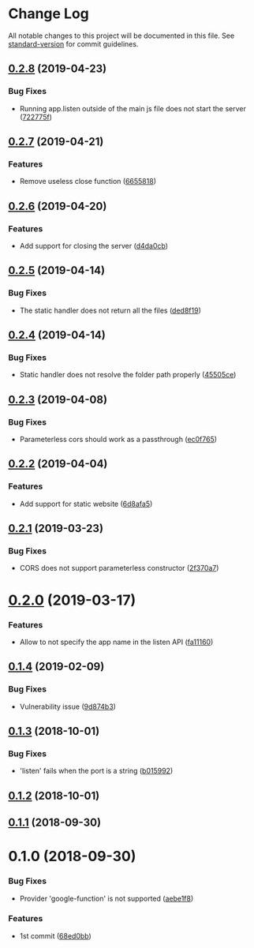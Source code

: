 # Change Log

All notable changes to this project will be documented in this file. See [standard-version](https://github.com/conventional-changelog/standard-version) for commit guidelines.

<a name="0.2.8"></a>
## [0.2.8](https://github.com/neapjs/funky/compare/v0.2.7...v0.2.8) (2019-04-23)


### Bug Fixes

* Running app.listen outside of the main js file does not start the server ([722775f](https://github.com/neapjs/funky/commit/722775f))



<a name="0.2.7"></a>
## [0.2.7](https://github.com/neapjs/funky/compare/v0.2.6...v0.2.7) (2019-04-21)


### Features

* Remove useless close function ([6655818](https://github.com/neapjs/funky/commit/6655818))



<a name="0.2.6"></a>
## [0.2.6](https://github.com/neapjs/funky/compare/v0.2.5...v0.2.6) (2019-04-20)


### Features

* Add support for closing the server ([d4da0cb](https://github.com/neapjs/funky/commit/d4da0cb))



<a name="0.2.5"></a>
## [0.2.5](https://github.com/neapjs/funky/compare/v0.2.4...v0.2.5) (2019-04-14)


### Bug Fixes

* The static handler does not return all the files ([ded8f19](https://github.com/neapjs/funky/commit/ded8f19))



<a name="0.2.4"></a>
## [0.2.4](https://github.com/neapjs/funky/compare/v0.2.3...v0.2.4) (2019-04-14)


### Bug Fixes

* Static handler does not resolve the folder path properly ([45505ce](https://github.com/neapjs/funky/commit/45505ce))



<a name="0.2.3"></a>
## [0.2.3](https://github.com/neapjs/funky/compare/v0.2.2...v0.2.3) (2019-04-08)


### Bug Fixes

* Parameterless cors should work as a passthrough ([ec0f765](https://github.com/neapjs/funky/commit/ec0f765))



<a name="0.2.2"></a>
## [0.2.2](https://github.com/neapjs/funky/compare/v0.2.1...v0.2.2) (2019-04-04)


### Features

* Add support for static website ([6d8afa5](https://github.com/neapjs/funky/commit/6d8afa5))



<a name="0.2.1"></a>
## [0.2.1](https://github.com/neapjs/funky/compare/v0.2.0...v0.2.1) (2019-03-23)


### Bug Fixes

* CORS does not support parameterless constructor ([2f370a7](https://github.com/neapjs/funky/commit/2f370a7))



<a name="0.2.0"></a>
# [0.2.0](https://github.com/neapjs/funky/compare/v0.1.4...v0.2.0) (2019-03-17)


### Features

* Allow to not specify the app name in the listen API ([fa11160](https://github.com/neapjs/funky/commit/fa11160))



<a name="0.1.4"></a>
## [0.1.4](https://github.com/neapjs/funky/compare/v0.1.3...v0.1.4) (2019-02-09)


### Bug Fixes

* Vulnerability issue ([9d874b3](https://github.com/neapjs/funky/commit/9d874b3))



<a name="0.1.3"></a>
## [0.1.3](https://github.com/neapjs/funky/compare/v0.1.2...v0.1.3) (2018-10-01)


### Bug Fixes

* 'listen' fails when the port is a string ([b015992](https://github.com/neapjs/funky/commit/b015992))



<a name="0.1.2"></a>
## [0.1.2](https://github.com/neapjs/funky/compare/v0.1.1...v0.1.2) (2018-10-01)



<a name="0.1.1"></a>
## [0.1.1](https://github.com/neapjs/funky/compare/v0.1.0...v0.1.1) (2018-09-30)



<a name="0.1.0"></a>
# 0.1.0 (2018-09-30)


### Bug Fixes

* Provider 'google-function' is not supported ([aebe1f8](https://github.com/neapjs/funky/commit/aebe1f8))


### Features

* 1st commit ([68ed0bb](https://github.com/neapjs/funky/commit/68ed0bb))

